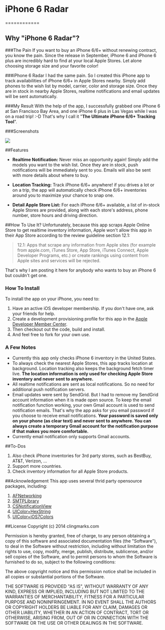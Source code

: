 # iPhone 6 Radar
============
## Why "iPhone 6 Radar"?
###The Pain
If you want to buy an iPhone 6/6+ without renewing contract, you know the pain. Since the release in September, iPhone 6 and iPhone 6 plus are incredibly hard to find at your local Apple Stores. Let alone choosing storage size and your favorite color!

###iPhone 6 Radar
I had the same pain. So I created this iPhone app to track availabilities of iPhone 6/6+ in Apple Stores nearby. Simply add phones to the wish list by model, carrier, color and storage size. Once they are in stock in nearby Apple Stores, realtime notifications and email updates will be sent automatically. 

###My Result
With the help of the app, I successfully grabbed one iPhone 6 at San Francisco Bay Area, and one iPhone 6 plus in Las Vegas while I was on a road trip! :-D That's why I call it "**The Ultimate iPhone 6/6+ Tracking Tool**".

###Screenshots

![](https://)

##Features

* **Realtime Notification:** Never miss an opportunity again! Simply add the models you want to the wish list. Once they are in stock, push notifications will be immediately sent to you. Emails will also be sent with more details about where to buy. 

* **Location Tracking:** Track iPhone 6/6+ anywhere! if you drives a lot or on a trip, the app will automatically check iPhone 6/6+ inventories around you to maximize your chance to snap one.

* **Detail Apple Store List:** For each iPhone 6/6+ available, a list of in-stock Apple Stores are provided, along with each store's address, phone number, store hours and driving direction. 

##How To Use It?
Unfortunately, because this app scraps Apple Online Store to get realtime inventory information, Apple won't allow this app in their App Store according to the review guideline section 12.1:

> 12.1: Apps that scrape any information from Apple sites (for example from apple.com, iTunes Store, App Store, iTunes Connect, Apple Developer Programs, etc.) or create rankings using content from Apple sites and services will be rejected.

That's why I am posting it here for anybody who wants to buy an iPhone 6 but couldn't get one. 

### How To Install
To install the app on your iPhone, you need to:

1. Have an active iOS developer membership. If you don't have one, ask your friends for help. 
2. Create a development provisioning profile for this app in the [Apple Developer Member Center](https://developer.apple.com/). 
3. Then checkout out the code, build and install. 
4. And feel free to fork for your own use.

### A Few Notes

* Currently this app only checks iPhone 6 inventory in the United States.
* To always check the nearest Apple Stores, this app tracks location at background. Location tracking also keeps the background fetch timer live. **The location information is only used for checking Apple Store inventory and never sent to anywhere.** 
* All realtime notifications are sent as local notifications. So no need for additional push notification servers. 
* Email updates were sent by SendGrid. But I had to remove my SendGrid account information when it is made open source. To keep the email notification function working, your own Gmail account is used to send notification emails. That's why the app asks for you email password if you choose to receive email notifications. **Your password is saved only on your phone (as clear text) and never sent to anywhere. You can always create a temporary Gmail account for the notification purpose if that makes you more comfortable.**
* Currently email notification only supports Gmail accounts.

##To-Dos
1. Also check iPhone inventories for 3rd party stores, such as BestBuy, AT&T, Verizon, ...
2. Support more countries.
3. Check inventory information for all Apple Store products.

##Acknowledgement
This app uses several thrid party opensource packages, including:

1. [AFNetworking]()
2. [SMTPLibrary]()
3. [CSNotificationView]()
4. [UIColor+HexString]()
5. [UIColor+iOS7Colors]()

##License
Copyright (c) 2014 clingmarks.com

Permission is hereby granted, free of charge, to any person obtaining a copy
of this software and associated documentation files (the "Software"), to deal
in the Software without restriction, including without limitation the rights
to use, copy, modify, merge, publish, distribute, sublicense, and/or sell
copies of the Software, and to permit persons to whom the Software is
furnished to do so, subject to the following conditions:

The above copyright notice and this permission notice shall be included in
all copies or substantial portions of the Software.

THE SOFTWARE IS PROVIDED "AS IS", WITHOUT WARRANTY OF ANY KIND, EXPRESS OR
IMPLIED, INCLUDING BUT NOT LIMITED TO THE WARRANTIES OF MERCHANTABILITY,
FITNESS FOR A PARTICULAR PURPOSE AND NONINFRINGEMENT. IN NO EVENT SHALL THE
AUTHORS OR COPYRIGHT HOLDERS BE LIABLE FOR ANY CLAIM, DAMAGES OR OTHER
LIABILITY, WHETHER IN AN ACTION OF CONTRACT, TORT OR OTHERWISE, ARISING FROM,
OUT OF OR IN CONNECTION WITH THE SOFTWARE OR THE USE OR OTHER DEALINGS IN
THE SOFTWARE.

